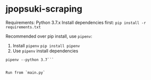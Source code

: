 # jpopsuki-scraping

Requirements: Python 3.7.x
Install dependencies first:
```pip install -r requirements.txt```

Recommended over pip install, use `pipenv`:
1. Install `pipenv`
```pip install pipenv```
2. Use `pipenv` install dependencies
```pipenv install
pipenv --python 3.7```


Run from `main.py`